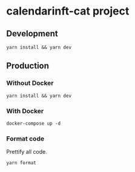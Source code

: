 # calendarinft-cat project


## Development

```
yarn install && yarn dev
```

## Production

### Without Docker
```
yarn install && yarn dev
```
### With Docker

```
docker-compose up -d
```

### Format code

Prettify all code.

```
yarn format
```